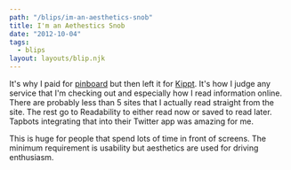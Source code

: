 ```yaml
---
path: "/blips/im-an-aesthetics-snob"
title: I'm an Aethestics Snob
date: "2012-10-04"
tags:
  - blips
layout: layouts/blip.njk
---
```


It's why I paid for [pinboard](http://pinboard.in) but then left it for [Kippt](http://kippt.com). It's how I judge any service that I'm checking out and especially how I read information online. There are probably less than 5 sites that I actually read straight from the site. The rest go to Readability to either read now or saved to read later. Tapbots integrating that into their Twitter app was amazing for me.

This is huge for people that spend lots of time in front of screens. The minimum requirement is usability but aesthetics are used for driving enthusiasm.
